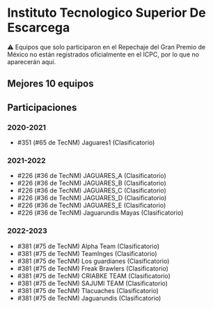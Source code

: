 # Instituto Tecnologico Superior De Escarcega

:warning: Equipos que solo participaron en el Repechaje del Gran Premio de México no están registrados oficialmente en el ICPC, por lo que no aparecerán aquí.

## Mejores 10 equipos


## Participaciones

### 2020-2021

- #351 (#65 de TecNM) Jaguares1 (Clasificatorio)

### 2021-2022

- #226 (#36 de TecNM) JAGUARES_A (Clasificatorio)
- #226 (#36 de TecNM) JAGUARES_B (Clasificatorio)
- #226 (#36 de TecNM) JAGUARES_C (Clasificatorio)
- #226 (#36 de TecNM) JAGUARES_D (Clasificatorio)
- #226 (#36 de TecNM) JAGUARES_E (Clasificatorio)
- #226 (#36 de TecNM) Jaguarundis Mayas (Clasificatorio)

### 2022-2023

- #381 (#75 de TecNM) Alpha Team (Clasificatorio)
- #381 (#75 de TecNM) TeamInges (Clasificatorio)
- #381 (#75 de TecNM) Los guardianes (Clasificatorio)
- #381 (#75 de TecNM) Freak Brawlers (Clasificatorio)
- #381 (#75 de TecNM) CRIABKE TEAM (Clasificatorio)
- #381 (#75 de TecNM) SAJUMI TEAM (Clasificatorio)
- #381 (#75 de TecNM) Tlacuaches (Clasificatorio)
- #381 (#75 de TecNM) Jaguarundis (Clasificatorio)



